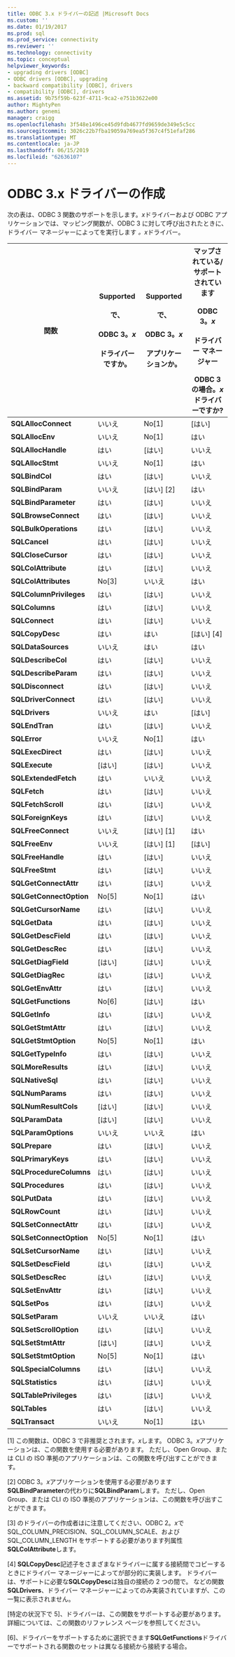 ```yaml
---
title: ODBC 3.x ドライバーの記述 |Microsoft Docs
ms.custom: ''
ms.date: 01/19/2017
ms.prod: sql
ms.prod_service: connectivity
ms.reviewer: ''
ms.technology: connectivity
ms.topic: conceptual
helpviewer_keywords:
- upgrading drivers [ODBC]
- ODBC drivers [ODBC], upgrading
- backward compatibility [ODBC], drivers
- compatibility [ODBC], drivers
ms.assetid: 9b75f59b-623f-4711-9ca2-e751b3622e00
author: MightyPen
ms.author: genemi
manager: craigg
ms.openlocfilehash: 3f548e1496ce45d9fdb4677fd9659de349e5c5cc
ms.sourcegitcommit: 3026c22b7fba19059a769ea5f367c4f51efaf286
ms.translationtype: MT
ms.contentlocale: ja-JP
ms.lasthandoff: 06/15/2019
ms.locfileid: "62636107"
---
```

# <a name="writing-odbc-3x-drivers"></a>ODBC 3.x ドライバーの作成
次の表は、ODBC 3 関数のサポートを示します。*x*ドライバーおよび ODBC アプリケーションでは、マッピング関数が、ODBC 3 に対して呼び出されたときに、ドライバー マネージャーによってを実行します *。x*ドライバー。  
  
|関数|Supported<br /><br /> で、<br /><br /> ODBC 3。*x*<br /><br /> ドライバーですか。|Supported<br /><br /> で、<br /><br /> ODBC 3。*x*<br /><br /> アプリケーションか。|マップされている/サポートされています<br /><br /> ODBC 3。*x*<br /><br /> ドライバー マネージャー<br /><br /> ODBC 3 の場合。*x*ドライバーですか?|  
|--------------|----------------------------------------------------|---------------------------------------------------------|---------------------------------------------------------------------------------------------|  
|**SQLAllocConnect**|いいえ|No[1]|[はい]|  
|**SQLAllocEnv**|いいえ|No[1]|はい|  
|**SQLAllocHandle**|はい|[はい]|いいえ|  
|**SQLAllocStmt**|いいえ|No[1]|はい|  
|**SQLBindCol**|はい|[はい]|いいえ|  
|**SQLBindParam**|いいえ|[はい] [2]|はい|  
|**SQLBindParameter**|はい|[はい]|いいえ|  
|**SQLBrowseConnect**|はい|[はい]|いいえ|  
|**SQLBulkOperations**|はい|[はい]|いいえ|  
|**SQLCancel**|はい|[はい]|いいえ|  
|**SQLCloseCursor**|はい|[はい]|いいえ|  
|**SQLColAttribute**|はい|[はい]|いいえ|  
|**SQLColAttributes**|No[3]|いいえ|はい|  
|**SQLColumnPrivileges**|はい|[はい]|いいえ|  
|**SQLColumns**|はい|[はい]|いいえ|  
|**SQLConnect**|はい|[はい]|いいえ|  
|**SQLCopyDesc**|はい|はい|[はい] [4]|  
|**SQLDataSources**|いいえ|はい|はい|  
|**SQLDescribeCol**|はい|[はい]|いいえ|  
|**SQLDescribeParam**|はい|[はい]|いいえ|  
|**SQLDisconnect**|はい|[はい]|いいえ|  
|**SQLDriverConnect**|はい|[はい]|いいえ|  
|**SQLDrivers**|いいえ|はい|[はい]|  
|**SQLEndTran**|はい|[はい]|いいえ|  
|**SQLError**|いいえ|No[1]|はい|  
|**SQLExecDirect**|はい|[はい]|いいえ|  
|**SQLExecute**|[はい]|[はい]|いいえ|  
|**SQLExtendedFetch**|はい|いいえ|いいえ|  
|**SQLFetch**|はい|[はい]|いいえ|  
|**SQLFetchScroll**|はい|[はい]|いいえ|  
|**SQLForeignKeys**|はい|[はい]|いいえ|  
|**SQLFreeConnect**|いいえ|[はい] [1]|はい|  
|**SQLFreeEnv**|いいえ|[はい] [1]|[はい]|  
|**SQLFreeHandle**|はい|[はい]|いいえ|  
|**SQLFreeStmt**|はい|[はい]|いいえ|  
|**SQLGetConnectAttr**|はい|[はい]|いいえ|  
|**SQLGetConnectOption**|No[5]|No[1]|はい|  
|**SQLGetCursorName**|はい|[はい]|いいえ|  
|**SQLGetData**|はい|[はい]|いいえ|  
|**SQLGetDescField**|はい|[はい]|いいえ|  
|**SQLGetDescRec**|はい|[はい]|いいえ|  
|**SQLGetDiagField**|[はい]|[はい]|いいえ|  
|**SQLGetDiagRec**|はい|[はい]|いいえ|  
|**SQLGetEnvAttr**|はい|[はい]|いいえ|  
|**SQLGetFunctions**|No[6]|[はい]|はい|  
|**SQLGetInfo**|はい|[はい]|いいえ|  
|**SQLGetStmtAttr**|はい|[はい]|いいえ|  
|**SQLGetStmtOption**|No[5]|No[1]|はい|  
|**SQLGetTypeInfo**|はい|[はい]|いいえ|  
|**SQLMoreResults**|はい|[はい]|いいえ|  
|**SQLNativeSql**|はい|[はい]|いいえ|  
|**SQLNumParams**|はい|[はい]|いいえ|  
|**SQLNumResultCols**|[はい]|[はい]|いいえ|  
|**SQLParamData**|[はい]|[はい]|いいえ|  
|**SQLParamOptions**|いいえ|いいえ|はい|  
|**SQLPrepare**|はい|[はい]|いいえ|  
|**SQLPrimaryKeys**|はい|[はい]|いいえ|  
|**SQLProcedureColumns**|はい|[はい]|いいえ|  
|**SQLProcedures**|はい|[はい]|いいえ|  
|**SQLPutData**|はい|[はい]|いいえ|  
|**SQLRowCount**|はい|[はい]|いいえ|  
|**SQLSetConnectAttr**|はい|[はい]|いいえ|  
|**SQLSetConnectOption**|No[5]|No[1]|はい|  
|**SQLSetCursorName**|はい|[はい]|いいえ|  
|**SQLSetDescField**|はい|[はい]|いいえ|  
|**SQLSetDescRec**|はい|[はい]|いいえ|  
|**SQLSetEnvAttr**|はい|[はい]|いいえ|  
|**SQLSetPos**|はい|[はい]|いいえ|  
|**SQLSetParam**|いいえ|いいえ|はい|  
|**SQLSetScrollOption**|はい|[はい]|いいえ|  
|**SQLSetStmtAttr**|[はい]|[はい]|いいえ|  
|**SQLSetStmtOption**|No[5]|No[1]|はい|  
|**SQLSpecialColumns**|はい|[はい]|いいえ|  
|**SQLStatistics**|はい|[はい]|いいえ|  
|**SQLTablePrivileges**|はい|[はい]|いいえ|  
|**SQLTables**|はい|[はい]|いいえ|  
|**SQLTransact**|いいえ|No[1]|はい|  
  
 [1] この関数は、ODBC 3 で非推奨とされます。*x*します。 ODBC 3。*x*アプリケーションは、この関数を使用する必要があります。 ただし、Open Group、または CLI の ISO 準拠のアプリケーションは、この関数を呼び出すことができます。  
  
 [2] ODBC 3。*x*アプリケーションを使用する必要があります**SQLBindParameter**の代わりに**SQLBindParam**します。 ただし、Open Group、または CLI の ISO 準拠のアプリケーションは、この関数を呼び出すことができます。  
  
 [3] のドライバーの作成者はに注意してください、ODBC 2。*x*で SQL_COLUMN_PRECISION、SQL_COLUMN_SCALE、および SQL_COLUMN_LENGTH をサポートする必要があります列属性**SQLColAttribute**します。  
  
 [4] **SQLCopyDesc**記述子をさまざまなドライバーに属する接続間でコピーするときにドライバー マネージャーによってが部分的に実装します。 ドライバーは、サポートに必要な**SQLCopyDesc**は独自の接続の 2 つの間で。 などの関数**SQLDrivers**、ドライバー マネージャーによってのみ実装されていますが、この一覧に表示されません。  
  
 [特定の状況下で 5]、ドライバーは、この関数をサポートする必要があります。 詳細については、この関数のリファレンス ページを参照してください。  
  
 [6]、ドライバーをサポートするために選択できます**SQLGetFunctions**ドライバーでサポートされる関数のセットは異なる接続から接続する場合。
